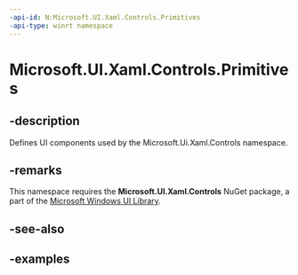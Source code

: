 ```yaml
---
-api-id: N:Microsoft.UI.Xaml.Controls.Primitives
-api-type: winrt namespace
---
```


<!-- Namespace syntax.
namespace Microsoft.UI.Xaml.Controls.Primitives 
-->

# Microsoft.UI.Xaml.Controls.Primitives

## -description

Defines UI components used by the Microsoft.Ui.Xaml.Controls namespace. 

## -remarks
This namespace requires the **Microsoft.UI.Xaml.Controls** NuGet package, a part of the [Microsoft Windows UI Library](https://aka.ms/winui-docs).

## -see-also

## -examples

